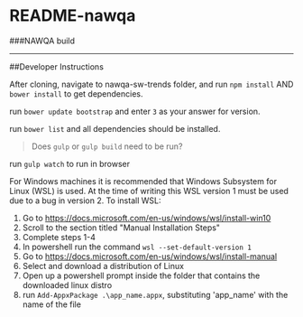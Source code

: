 # README-nawqa
###NAWQA build


----------

##Developer Instructions

After cloning, navigate to nawqa-sw-trends folder, and run `npm install` AND ` bower install` to get dependencies.

run `bower update bootstrap` and enter `3` as your answer for version.

run `bower list` and all dependencies should be installed.

> Does `gulp` or `gulp build` need to be run?

run `gulp watch` to run in browser

For Windows machines it is recommended that Windows Subsystem for Linux (WSL) is used. At the time of writing this WSL version 1 must be used due to a bug in version 2.
    To install WSL:

 1. Go to https://docs.microsoft.com/en-us/windows/wsl/install-win10
 2. Scroll to the section titled "Manual Installation Steps"
 3. Complete steps 1-4
 4. In powershell run the command `wsl --set-default-version 1`
 5. Go to https://docs.microsoft.com/en-us/windows/wsl/install-manual
 6. Select and download a distribution of Linux
 7. Open up a powershell prompt inside the folder that contains the downloaded linux distro
 8. run `Add-AppxPackage .\app_name.appx`, substituting 'app_name' with the name of the file
